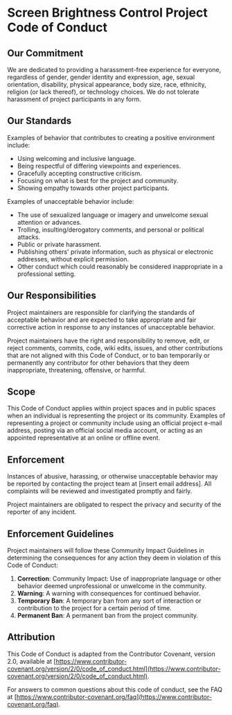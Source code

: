 # Screen Brightness Control Project Code of Conduct

## Our Commitment

We are dedicated to providing a harassment-free experience for everyone, regardless of gender, gender identity and expression, age, sexual orientation, disability, physical appearance, body size, race, ethnicity, religion (or lack thereof), or technology choices. We do not tolerate harassment of project participants in any form. 

## Our Standards

Examples of behavior that contributes to creating a positive environment include:

- Using welcoming and inclusive language.
- Being respectful of differing viewpoints and experiences.
- Gracefully accepting constructive criticism.
- Focusing on what is best for the project and community.
- Showing empathy towards other project participants.

Examples of unacceptable behavior include:

- The use of sexualized language or imagery and unwelcome sexual attention or advances.
- Trolling, insulting/derogatory comments, and personal or political attacks.
- Public or private harassment.
- Publishing others' private information, such as physical or electronic addresses, without explicit permission.
- Other conduct which could reasonably be considered inappropriate in a professional setting.

## Our Responsibilities

Project maintainers are responsible for clarifying the standards of acceptable behavior and are expected to take appropriate and fair corrective action in response to any instances of unacceptable behavior.

Project maintainers have the right and responsibility to remove, edit, or reject comments, commits, code, wiki edits, issues, and other contributions that are not aligned with this Code of Conduct, or to ban temporarily or permanently any contributor for other behaviors that they deem inappropriate, threatening, offensive, or harmful.

## Scope

This Code of Conduct applies within project spaces and in public spaces when an individual is representing the project or its community. Examples of representing a project or community include using an official project e-mail address, posting via an official social media account, or acting as an appointed representative at an online or offline event. 

## Enforcement

Instances of abusive, harassing, or otherwise unacceptable behavior may be reported by contacting the project team at [insert email address]. All complaints will be reviewed and investigated promptly and fairly. 

Project maintainers are obligated to respect the privacy and security of the reporter of any incident.

## Enforcement Guidelines

Project maintainers will follow these Community Impact Guidelines in determining the consequences for any action they deem in violation of this Code of Conduct:

1. **Correction**: Community Impact: Use of inappropriate language or other behavior deemed unprofessional or unwelcome in the community.
2. **Warning**: A warning with consequences for continued behavior.
3. **Temporary Ban**: A temporary ban from any sort of interaction or contribution to the project for a certain period of time.
4. **Permanent Ban**: A permanent ban from the project community.

## Attribution

This Code of Conduct is adapted from the Contributor Covenant, version 2.0, available at [https://www.contributor-covenant.org/version/2/0/code_of_conduct.html](https://www.contributor-covenant.org/version/2/0/code_of_conduct.html).

For answers to common questions about this code of conduct, see the FAQ at [https://www.contributor-covenant.org/faq](https://www.contributor-covenant.org/faq).
